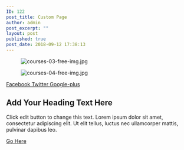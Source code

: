 ```yaml
---
ID: 122
post_title: Custom Page
author: admin
post_excerpt: ""
layout: post
published: true
post_date: 2018-09-12 17:38:13
---
```

<figure><img src="https://wordpress-test-kring.000webhostapp.com/wp-content/uploads/2018/09/courses-03-free-img.jpg" alt="courses-03-free-img.jpg" /></figure><figure><img src="https://wordpress-test-kring.000webhostapp.com/wp-content/uploads/2018/09/courses-04-free-img.jpg" alt="courses-04-free-img.jpg" /></figure>			
							<a href="google.com" target="_blank">
					Facebook
				</a>
							<a href="" target="_blank">
					Twitter
				</a>
							<a href="" target="_blank">
					Google-plus
				</a>
			<h2>Add Your Heading Text Here</h2>		
		<p>Click edit button to change this text. Lorem ipsum dolor sit amet, consectetur adipiscing elit. Ut elit tellus, luctus nec ullamcorper mattis, pulvinar dapibus leo.</p>		
			<a href="#" role="button">
						Go Here
					</a>
